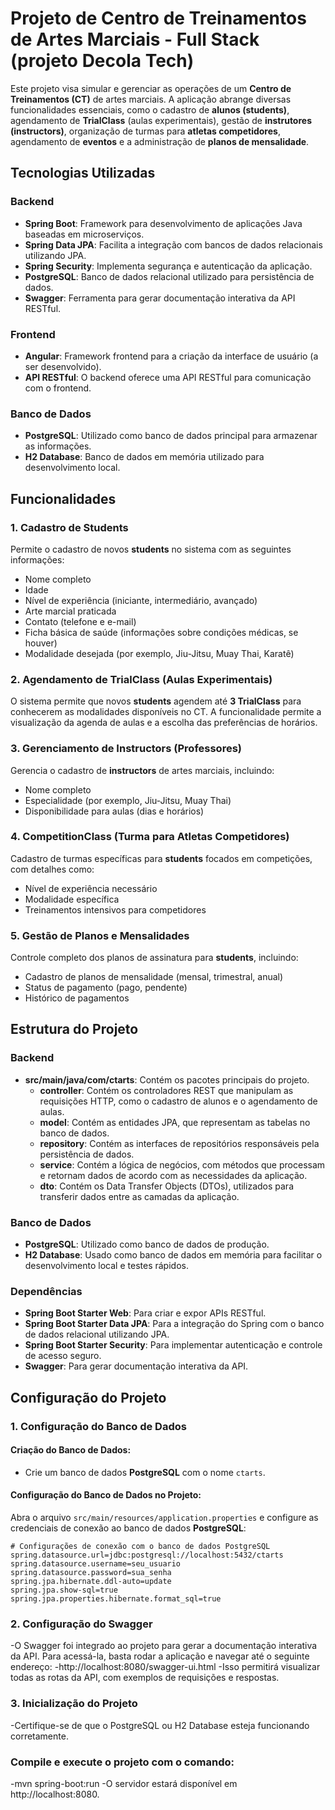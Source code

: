 # Projeto de Centro de Treinamentos de Artes Marciais - Full Stack (projeto Decola Tech)

Este projeto visa simular e gerenciar as operações de um **Centro de Treinamentos (CT)** de artes marciais. A aplicação abrange diversas funcionalidades essenciais, como o cadastro de **alunos (students)**, agendamento de **TrialClass** (aulas experimentais), gestão de **instrutores (instructors)**, organização de turmas para **atletas competidores**, agendamento de **eventos** e a administração de **planos de mensalidade**.

## Tecnologias Utilizadas

### Backend
- **Spring Boot**: Framework para desenvolvimento de aplicações Java baseadas em microserviços.
- **Spring Data JPA**: Facilita a integração com bancos de dados relacionais utilizando JPA.
- **Spring Security**: Implementa segurança e autenticação da aplicação.
- **PostgreSQL**: Banco de dados relacional utilizado para persistência de dados.
- **Swagger**: Ferramenta para gerar documentação interativa da API RESTful.

### Frontend
- **Angular**: Framework frontend para a criação da interface de usuário (a ser desenvolvido).
- **API RESTful**: O backend oferece uma API RESTful para comunicação com o frontend.

### Banco de Dados
- **PostgreSQL**: Utilizado como banco de dados principal para armazenar as informações.
- **H2 Database**: Banco de dados em memória utilizado para desenvolvimento local.

## Funcionalidades

### 1. Cadastro de Students
Permite o cadastro de novos **students** no sistema com as seguintes informações:
- Nome completo
- Idade
- Nível de experiência (iniciante, intermediário, avançado)
- Arte marcial praticada
- Contato (telefone e e-mail)
- Ficha básica de saúde (informações sobre condições médicas, se houver)
- Modalidade desejada (por exemplo, Jiu-Jitsu, Muay Thai, Karatê)

### 2. Agendamento de TrialClass (Aulas Experimentais)
O sistema permite que novos **students** agendem até **3 TrialClass** para conhecerem as modalidades disponíveis no CT. A funcionalidade permite a visualização da agenda de aulas e a escolha das preferências de horários.

### 3. Gerenciamento de Instructors (Professores)
Gerencia o cadastro de **instructors** de artes marciais, incluindo:
- Nome completo
- Especialidade (por exemplo, Jiu-Jitsu, Muay Thai)
- Disponibilidade para aulas (dias e horários)

### 4. CompetitionClass (Turma para Atletas Competidores)
Cadastro de turmas específicas para **students** focados em competições, com detalhes como:
- Nível de experiência necessário
- Modalidade específica
- Treinamentos intensivos para competidores

### 5. Gestão de Planos e Mensalidades
Controle completo dos planos de assinatura para **students**, incluindo:
- Cadastro de planos de mensalidade (mensal, trimestral, anual)
- Status de pagamento (pago, pendente)
- Histórico de pagamentos

## Estrutura do Projeto

### Backend

- **src/main/java/com/ctarts**: Contém os pacotes principais do projeto.
  - **controller**: Contém os controladores REST que manipulam as requisições HTTP, como o cadastro de alunos e o agendamento de aulas.
  - **model**: Contém as entidades JPA, que representam as tabelas no banco de dados.
  - **repository**: Contém as interfaces de repositórios responsáveis pela persistência de dados.
  - **service**: Contém a lógica de negócios, com métodos que processam e retornam dados de acordo com as necessidades da aplicação.
  - **dto**: Contém os Data Transfer Objects (DTOs), utilizados para transferir dados entre as camadas da aplicação.

### Banco de Dados
- **PostgreSQL**: Utilizado como banco de dados de produção.
- **H2 Database**: Usado como banco de dados em memória para facilitar o desenvolvimento local e testes rápidos.

### Dependências
- **Spring Boot Starter Web**: Para criar e expor APIs RESTful.
- **Spring Boot Starter Data JPA**: Para a integração do Spring com o banco de dados relacional utilizando JPA.
- **Spring Boot Starter Security**: Para implementar autenticação e controle de acesso seguro.
- **Swagger**: Para gerar documentação interativa da API.

## Configuração do Projeto

### 1. Configuração do Banco de Dados

#### Criação do Banco de Dados:
- Crie um banco de dados **PostgreSQL** com o nome `ctarts`.

#### Configuração do Banco de Dados no Projeto:
Abra o arquivo `src/main/resources/application.properties` e configure as credenciais de conexão ao banco de dados **PostgreSQL**:

```properties
# Configurações de conexão com o banco de dados PostgreSQL
spring.datasource.url=jdbc:postgresql://localhost:5432/ctarts
spring.datasource.username=seu_usuario
spring.datasource.password=sua_senha
spring.jpa.hibernate.ddl-auto=update
spring.jpa.show-sql=true
spring.jpa.properties.hibernate.format_sql=true
````

### 2. Configuração do Swagger
-O Swagger foi integrado ao projeto para gerar a documentação interativa da API. Para acessá-la, basta rodar a aplicação e navegar até o seguinte endereço:
-http://localhost:8080/swagger-ui.html
-Isso permitirá visualizar todas as rotas da API, com exemplos de requisições e respostas.

### 3. Inicialização do Projeto
-Certifique-se de que o PostgreSQL ou H2 Database esteja funcionando corretamente.

### Compile e execute o projeto com o comando:
-mvn spring-boot:run
-O servidor estará disponível em http://localhost:8080.
 
